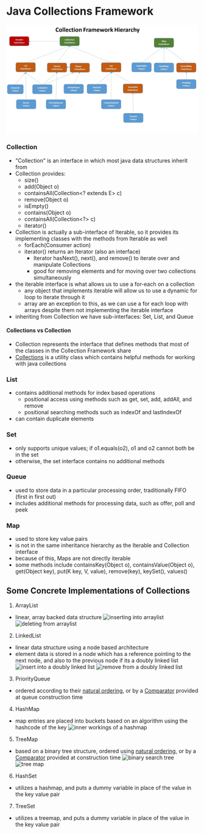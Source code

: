 # Java Collections Framework

![collection framework hierarchy](./collections-hierarchy.jfif)

### Collection

- "Collection" is an interface in which most java data structures inherit from
- Collection provides:
  - size()
  - add(Object o)
  - containsAll(Collection<? extends E> c)
  - remove(Object o)
  - isEmpty()
  - contains(Object o)
  - containsAll(Collection<?> c)
  - iterator()
- Collection is actually a sub-interface of Iterable, so it provides its implementing classes with the methods from Iterable as well
  - forEach(Consumer action)
  - iterator() returns an Iterator (also an interface)
    - Iterator hasNext(), next(), and remove() to iterate over and manipulate Collections
    - good for removing elements and for moving over two collections simultaneously
- the iterable interface is what allows us to use a for-each on a collection
  - any object that implements iterable will allow us to use a dynamic for loop to iterate through it
  - array are an exception to this, as we can use a for each loop with arrays despite them not implementing the iterable interface
- inheriting from Collection we have sub-interfaces: Set, List, and Queue

#### Collections vs Collection

- Collection represents the interface that defines methods that most of the classes in the Collection Framework share
- [Collections](https://docs.oracle.com/javase/8/docs/api/java/util/Collections.html) is a utility class which contains helpful methods for working with java collections

### List

- contains additional methods for index based operations
  - positional access using methods such as get, set, add, addAll, and remove
  - positional searching methods such as indexOf and lastIndexOf
- can contain duplicate elements

### Set

- only supports unique values; if o1.equals(o2), o1 and o2 cannot both be in the set
- otherwise, the set interface contains no additional methods

### Queue

- used to store data in a particular processing order, traditionally FIFO (first in first out)
- includes additional methods for processing data, such as offer, poll and peek

### Map

- used to store key value pairs
- is not in the same inheritance hierarchy as the Iterable and Collection interface
- because of this, Maps are not directly iterable
- some methods include containsKey(Object o), containsValue(Object o), get(Object key), put(K key, V, value), remove(key), keySet(), values()

## Some Concrete Implementations of Collections

1. ArrayList

- linear, array backed data structure
  <img src="https://beginnersbook.com/wp-content/uploads/2013/12/Adding_Element_ArrayList_diagram.png" alt="inserting into arraylist">
  <img src="https://beginnersbook.com/wp-content/uploads/2013/12/Removing_Element_from_ArrayList_diagram.png" alt="deleting from arraylist">

2. LinkedList

- linear data structure using a node based architecture
- element data is stored in a node which has a reference pointing to the next node, and also to the previous node if its a doubly linked list
  <img src="https://www.java2novice.com/images/ddlinsert.jpg" alt="insert into a doubly linked list">
  <img src="https://www.java2novice.com/images/dlldelete.jpg" alt="remove from a doubly linked list">

3. PriorityQueue

- ordered according to their [natural ordering](https://docs.oracle.com/javase/8/docs/api/java/lang/Comparable.html), or by a [Comparator](https://docs.oracle.com/javase/8/docs/api/java/util/Comparator.html) provided at queue construction time

4. HashMap

- map entries are placed into buckets based on an algorithm using the hashcode of the key
  <img src="https://techmastertutorial.in/images/java/collections/HashMap_Orchestration.png" width="800px" alt="inner workings of a hashmap">

5. TreeMap

- based on a binary tree structure, ordered using [natural ordering](https://docs.oracle.com/javase/8/docs/api/java/lang/Comparable.html), or by a [Comparator](https://docs.oracle.com/javase/8/docs/api/java/util/Comparator.html) provided at construction time
  <img src="https://media.geeksforgeeks.org/wp-content/uploads/Untitled-Diagram-2-7.png" alt="binary search tree">
  <img src="http://www.thejavageek.com/wp-content/uploads/2016/06/FourthObjecctInserted.png" alt="tree map">

6. HashSet

- utilizes a hashmap, and puts a dummy variable in place of the value in the key value pair

7. TreeSet

- utilizes a treemap, and puts a dummy variable in place of the value in the key value pair
